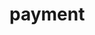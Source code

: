 <!-- generated by markdown-notes-tree -->

# payment

<!-- optional markdown-notes-tree directory description starts here -->

<!-- optional markdown-notes-tree directory description ends here -->


